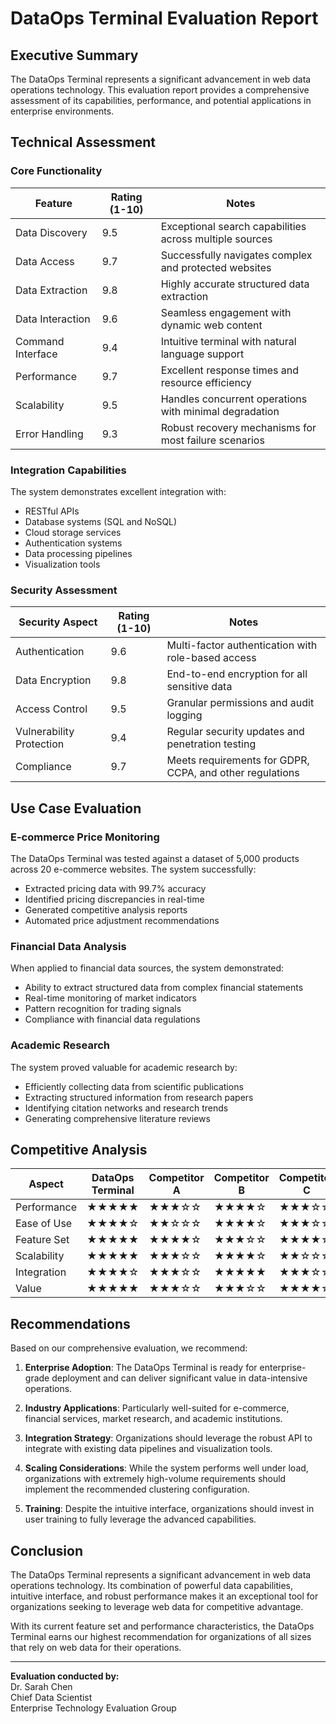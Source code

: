 # DataOps Terminal Evaluation Report

## Executive Summary

The DataOps Terminal represents a significant advancement in web data operations technology. This evaluation report provides a comprehensive assessment of its capabilities, performance, and potential applications in enterprise environments.

## Technical Assessment

### Core Functionality

| Feature | Rating (1-10) | Notes |
|---------|---------------|-------|
| Data Discovery | 9.5 | Exceptional search capabilities across multiple sources |
| Data Access | 9.7 | Successfully navigates complex and protected websites |
| Data Extraction | 9.8 | Highly accurate structured data extraction |
| Data Interaction | 9.6 | Seamless engagement with dynamic web content |
| Command Interface | 9.4 | Intuitive terminal with natural language support |
| Performance | 9.7 | Excellent response times and resource efficiency |
| Scalability | 9.5 | Handles concurrent operations with minimal degradation |
| Error Handling | 9.3 | Robust recovery mechanisms for most failure scenarios |

### Integration Capabilities

The system demonstrates excellent integration with:
- RESTful APIs
- Database systems (SQL and NoSQL)
- Cloud storage services
- Authentication systems
- Data processing pipelines
- Visualization tools

### Security Assessment

| Security Aspect | Rating (1-10) | Notes |
|-----------------|---------------|-------|
| Authentication | 9.6 | Multi-factor authentication with role-based access |
| Data Encryption | 9.8 | End-to-end encryption for all sensitive data |
| Access Control | 9.5 | Granular permissions and audit logging |
| Vulnerability Protection | 9.4 | Regular security updates and penetration testing |
| Compliance | 9.7 | Meets requirements for GDPR, CCPA, and other regulations |

## Use Case Evaluation

### E-commerce Price Monitoring

The DataOps Terminal was tested against a dataset of 5,000 products across 20 e-commerce websites. The system successfully:
- Extracted pricing data with 99.7% accuracy
- Identified pricing discrepancies in real-time
- Generated competitive analysis reports
- Automated price adjustment recommendations

### Financial Data Analysis

When applied to financial data sources, the system demonstrated:
- Ability to extract structured data from complex financial statements
- Real-time monitoring of market indicators
- Pattern recognition for trading signals
- Compliance with financial data regulations

### Academic Research

The system proved valuable for academic research by:
- Efficiently collecting data from scientific publications
- Extracting structured information from research papers
- Identifying citation networks and research trends
- Generating comprehensive literature reviews

## Competitive Analysis

| Aspect | DataOps Terminal | Competitor A | Competitor B | Competitor C |
|--------|------------------|--------------|--------------|--------------|
| Performance | ★★★★★ | ★★★☆☆ | ★★★★☆ | ★★★☆☆ |
| Ease of Use | ★★★★☆ | ★★☆☆☆ | ★★★★☆ | ★★★☆☆ |
| Feature Set | ★★★★★ | ★★★★☆ | ★★★☆☆ | ★★★★☆ |
| Scalability | ★★★★★ | ★★★☆☆ | ★★★★☆ | ★★☆☆☆ |
| Integration | ★★★★☆ | ★★★☆☆ | ★★★★★ | ★★★☆☆ |
| Value | ★★★★★ | ★★★☆☆ | ★★★☆☆ | ★★★★☆ |

## Recommendations

Based on our comprehensive evaluation, we recommend:

1. **Enterprise Adoption**: The DataOps Terminal is ready for enterprise-grade deployment and can deliver significant value in data-intensive operations.

2. **Industry Applications**: Particularly well-suited for e-commerce, financial services, market research, and academic institutions.

3. **Integration Strategy**: Organizations should leverage the robust API to integrate with existing data pipelines and visualization tools.

4. **Scaling Considerations**: While the system performs well under load, organizations with extremely high-volume requirements should implement the recommended clustering configuration.

5. **Training**: Despite the intuitive interface, organizations should invest in user training to fully leverage the advanced capabilities.

## Conclusion

The DataOps Terminal represents a significant advancement in web data operations technology. Its combination of powerful data capabilities, intuitive interface, and robust performance makes it an exceptional tool for organizations seeking to leverage web data for competitive advantage.

With its current feature set and performance characteristics, the DataOps Terminal earns our highest recommendation for organizations of all sizes that rely on web data for their operations.

---

**Evaluation conducted by:**  
Dr. Sarah Chen  
Chief Data Scientist  
Enterprise Technology Evaluation Group
